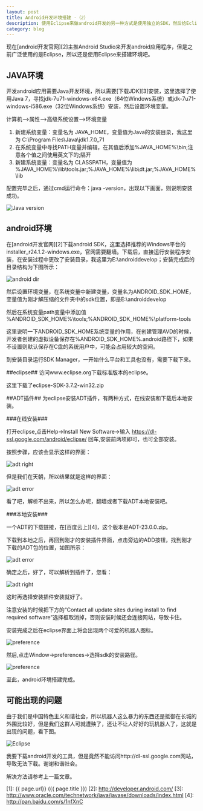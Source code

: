 ```yaml
---
layout: post
title: Android开发环境搭建 -（2）
description: 使用Eclipse来做android开发的另一种方式是使用独立的SDK，然后给Eclipse添加ADT插件。所以这次使用下载installer_r24.1.2-windows.exe的方式来搭建环境。
category: blog
---
```


现在[android开发官网][2]主推Android Studio来开发android应用程序，但是之前广泛使用的是Eclipse，所以还是使用Eclipse来搭建环境吧。

## JAVA环境 ##
开发android应用需要Java开发环境，所以需要[下载JDK][3]安装，这里选择了使用Java 7，寻找jdk-7u71-windows-x64.exe（64位Windows系统）或jdk-7u71-windows-i586.exe（32位Windows系统）安装，然后设置环境变量。

计算机-->属性-->高级系统设置-->环境变量

1. 新建系统变量：变量名为 JAVA_HOME，变量值为Java的安装目录，我这里为 C:\Program Files\Java\jdk1.7.0_71
2. 在系统变量中寻找PATH变量并编辑，在其值后添加%JAVA_HOME%\bin;注意各个值之间使用英文下的;隔开
3. 新建系统变量：变量名为 CLASSPATH，变量值为 %JAVA_HOME%\lib\tools.jar;%JAVA_HOME%\lib\dt.jar;%JAVA_HOME%\lib

配置完毕之后，通过cmd运行命令：java -version，出现以下画面，则说明安装成功。

![Java version](/images/android-env/javaenv.jpg)


## android环境 ##
在[android开发官网][2]下载android SDK，这里选择推荐的Windows平台的installer_r24.1.2-windows.exe，官网需要翻墙。下载后，直接运行安装程序安装，在安装过程中更改了安装目录，我这里为E:\androiddevelop；安装完成后的目录结构为下图所示：

![android dir](/images/android-env/androiddir.jpg)


然后设置环境变量，在系统变量中新建变量，变量名为ANDROID_SDK_HOME，变量值为刚才解压缩的文件夹中的sdk位置，即是E:\androiddevelop

然后在系统变量path变量中添加值 %ANDROID_SDK_HOME%\tools;%ANDROID_SDK_HOME%\platform-tools

这里说明一下ANDROID_SDK_HOME系统变量的作用，在创建管理AVD的时候，开发者创建的虚拟设备保存在%ANDROID_SDK_HOME%\.android路径下，如果不设置则默认保存在C盘的系统用户中，可能会占用较大的空间。


到安装目录运行SDK Manager，一开始什么平台和工具也没有，需要下载下来。

##eclipse##
访问www.eclipse.org下载标准版本的eclipse。

这里下载了eclipse-SDK-3.7.2-win32.zip

##ADT插件##
为eclipse安装ADT插件，有两种方式，在线安装和下载后本地安装。

###在线安装###

打开eclipse,点击Help->Install New Software->输入 https://dl-ssl.google.com/android/eclipse/  回车,安装前两项即可，也可全部安装。

按照步骤，应该会显示这样的界面：

![adt right](/images/android-env/adtright.jpg)

但是我们在天朝，所以结果就是这样的界面：

![adt error](/images/android-env/adterror.jpg)

看了吧，解析不出来，所以怎么办呢，翻墙或者下载ADT本地安装吧。

###本地安装###

一个ADT的下载链接，在[百度云上][4]，这个版本是ADT-23.0.0.zip。

下载到本地之后，再回到刚才的安装插件界面，点击旁边的ADD按钮，找到刚才下载的ADT包的位置，如图所示：

![adt error](/images/android-env/adtlocation.jpg)

确定之后，好了，可以解析到插件了，您看：

![adt right](/images/android-env/adtright2.jpg)

这时再选择安装插件安装就好了。

注意安装的时候把下方的“Contact all update sites during install to find required software”选择框取消掉，否则安装时候还会连接网站，导致卡住。

安装完成之后在eclipse界面上将会出现两个可爱的机器人图标。

![preference](/images/android-env/eclipse.png)

然后,点击Window->preferences->选择sdk的安装路径。

![preference](/images/android-env/prefer.jpg)

至此，android环境搭建完成。

## 可能出现的问题 ##
由于我们是中国特色主义和谐社会，所以机器人这么暴力的东西还是抵御在长城的外围比较好，但是我们这群人可就遭殃了，还让不让人好好的玩机器人了，这就是出现的问题，看下图。

![Eclipse](/images/android-env/problem.jpg)

我要下载android开发的工具，但是竟然不能访问http://dl-ssl.google.com网站，导致无法下载。谢谢和谐社会。

解决方法请参考上一篇文章。



[1]:    {{ page.url}}  ({{ page.title }})
[2]: http://developer.android.com/
[3]: http://www.oracle.com/technetwork/java/javase/downloads/index.html
[4]: http://pan.baidu.com/s/1nfXnC